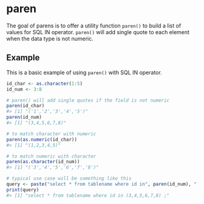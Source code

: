 <!-- README.md is generated from README.Rmd. Please edit that file -->
paren
=====

The goal of parens is to offer a utility function `paren()` to build a list of values for SQL IN operator. `paren()` will add single quote to each element when the data type is not numeric.

Example
-------

This is a basic example of using `paren()` with SQL IN operator.

``` r
id_char <- as.character(1:5)
id_num <- 3:8

# paren() will add single quotes if the field is not numeric
paren(id_char)
#> [1] "('1','2','3','4','5')"
paren(id_num)
#> [1] "(3,4,5,6,7,8)"

# to match character with numeric
paren(as.numeric(id_char))
#> [1] "(1,2,3,4,5)"

# to match numeric with character
paren(as.character(id_num))
#> [1] "('3','4','5','6','7','8')"

# typical use case will be something like this
query <- paste("select * from tablename where id in", paren(id_num), ";")
print(query)
#> [1] "select * from tablename where id in (3,4,5,6,7,8) ;"
```

